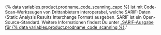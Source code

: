 {% data variables.product.prodname_code_scanning_capc %} ist mit Code-Scan-Werkzeugen von Drittanbietern interoperabel, welche SARIF-Daten (Static Analysis Results Interchange Format) ausgeben. SARIF ist ein Open-Source-Standard. Weitere Informationen findest Du unter „[SARIF-Ausgabe für {% data variables.product.prodname_code_scanning %}](/github/finding-security-vulnerabilities-and-errors-in-your-code/sarif-support-for-code-scanning)."
